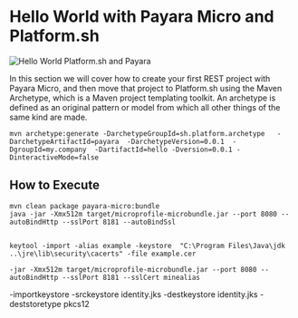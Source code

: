 # Hello World with Payara Micro and Platform.sh

![Hello World Platform.sh and Payara](https://pbs.twimg.com/media/ES1yxFiWoAQnjIg?format=jpg&name=small)

In this section we will cover how to create your first REST project with Payara Micro, and then move that project to Platform.sh  using the Maven Archetype, which  is a Maven project templating toolkit. An archetype is defined as an original pattern or model from which all other things of the same kind are made. 

```shell
mvn archetype:generate -DarchetypeGroupId=sh.platform.archetype   -DarchetypeArtifactId=payara  -DarchetypeVersion=0.0.1  -DgroupId=my.company  -DartifactId=hello -Dversion=0.0.1 -DinteractiveMode=false
```


## How to Execute

```shell
mvn clean package payara-micro:bundle
java -jar -Xmx512m target/microprofile-microbundle.jar --port 8080 --autoBindHttp --sslPort 8181 --autoBindSsl


keytool -import -alias example -keystore  "C:\Program Files\Java\jdk ..\jre\lib\security\cacerts" -file example.cer

-jar -Xmx512m target/microprofile-microbundle.jar --port 8080 --autoBindHttp --sslPort 8181 --sslCert minealias
```
-importkeystore -srckeystore identity.jks -destkeystore identity.jks -deststoretype pkcs12